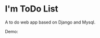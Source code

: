 I'm ToDo List
===
A to do web app based on Django and Mysql.

Demo: [](werkzeug.sinaapp.com "I'm Todo List")

